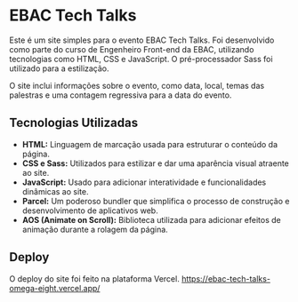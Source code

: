 # EBAC Tech Talks

Este é um site simples para o evento EBAC Tech Talks. Foi desenvolvido como parte do curso de Engenheiro Front-end da EBAC, utilizando tecnologias como HTML, CSS e JavaScript. O pré-processador Sass foi utilizado para a estilização.

O site inclui informações sobre o evento, como data, local, temas das palestras e uma contagem regressiva para a data do evento.

## Tecnologias Utilizadas

- **HTML:** Linguagem de marcação usada para estruturar o conteúdo da página.
- **CSS e Sass:** Utilizados para estilizar e dar uma aparência visual atraente ao site.
- **JavaScript:** Usado para adicionar interatividade e funcionalidades dinâmicas ao site.
- **Parcel:** Um poderoso bundler que simplifica o processo de construção e desenvolvimento de aplicativos web.
- **AOS (Animate on Scroll):** Biblioteca utilizada para adicionar efeitos de animação durante a rolagem da página.

## Deploy

O deploy do site foi feito na plataforma Vercel.
https://ebac-tech-talks-omega-eight.vercel.app/
